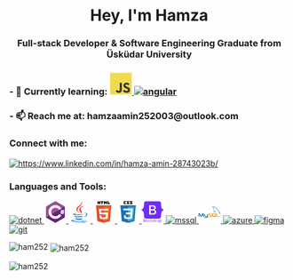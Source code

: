 <h1 align="center">Hey, I'm Hamza</h1>
<h3 align="center"> Full-stack Developer & Software Engineering Graduate from Üsküdar University </h3>
<p>
<h3>- 📖 Currently learning:  <a href="https://developer.mozilla.org/en-US/docs/Web/JavaScript" target="_blank" rel="noreferrer"> <img src="https://raw.githubusercontent.com/devicons/devicon/master/icons/javascript/javascript-original.svg" alt="javascript" width="40" height="40"/> </a> 
<a href="https://angular.io" target="_blank" rel="noreferrer"> 
<img src="https://angular.io/assets/images/logos/angular/angular.svg" alt="angular" width="40" height="40"/> </a> </h3> 
</p>

<h3>- 📫 Reach me at: hamzaamin252003@outlook.com  </h3>

<h3 align="left">Connect with me:</h3>
<p align="left">
<a href="https://www.linkedin.com/in/hamza-amin-28743023b" target="blank"><img align="center" src="https://raw.githubusercontent.com/rahuldkjain/github-profile-readme-generator/master/src/images/icons/Social/linked-in-alt.svg" alt="https://www.linkedin.com/in/hamza-amin-28743023b/" height="30" width="40" /></a>
</p>
<h3 align="left">Languages and Tools:</h3>
<p align="left"> 
    <a href="https://dotnet.microsoft.com/" target="_blank"
    rel="noreferrer"> <img
        src="https://upload.wikimedia.org/wikipedia/commons/7/7d/Microsoft_.NET_logo.svg"
        alt="dotnet" width="40" height="40" /> 
    </a>
    <a href="https://www.w3schools.com/cs/" target="_blank"
        rel="noreferrer"> <img
            src="https://raw.githubusercontent.com/devicons/devicon/master/icons/csharp/csharp-original.svg"
            alt="csharp" width="40" height="40" /> 
    </a>
    <a href="https://www.java.com" target="_blank" rel="noreferrer">
        <img src="https://raw.githubusercontent.com/devicons/devicon/master/icons/java/java-original.svg" alt="java"
            width="40" height="40" /> 
    </a>  
    <a href="https://www.w3.org/html/" target="_blank" rel="noreferrer"> <img
        src="https://raw.githubusercontent.com/devicons/devicon/master/icons/html5/html5-original-wordmark.svg"
        alt="html5" width="40" height="40" /> 
    </a> 
    <a href="https://www.w3schools.com/css/" target="_blank"
        rel="noreferrer"> <img
            src="https://raw.githubusercontent.com/devicons/devicon/master/icons/css3/css3-original-wordmark.svg"
            alt="css3" width="40" height="40" /> 
    </a>
    <a href="https://getbootstrap.com" target="_blank" rel="noreferrer"> <img
        src="https://raw.githubusercontent.com/devicons/devicon/master/icons/bootstrap/bootstrap-plain-wordmark.svg"
        alt="bootstrap" width="40" height="40" /> 
    </a> 
    <a href="https://www.microsoft.com/en-us/sql-server" target="_blank"
        rel="noreferrer"> <img src="https://www.svgrepo.com/show/303229/microsoft-sql-server-logo.svg" alt="mssql"
            width="40" height="40" /> 
    </a> 
    <a href="https://www.mysql.com/" target="_blank" rel="noreferrer"> <img
            src="https://raw.githubusercontent.com/devicons/devicon/master/icons/mysql/mysql-original-wordmark.svg"
            alt="mysql" width="40" height="40" /> 
    </a>
    <a href="https://azure.microsoft.com/en-in/" target="_blank" rel="noreferrer"> <img
        src="https://www.vectorlogo.zone/logos/microsoft_azure/microsoft_azure-icon.svg" alt="azure" width="40"
        height="40" /> 
    </a>
    <a href="https://www.figma.com/" target="_blank"
        rel="noreferrer"> <img src="https://www.vectorlogo.zone/logos/figma/figma-icon.svg" alt="figma" width="40" height="40" /> 
    </a> 
    <a href="https://git-scm.com/" target="_blank" rel="noreferrer"> <img
        src="https://www.vectorlogo.zone/logos/git-scm/git-scm-icon.svg" alt="git" width="40" height="40" /> 
    </a>
</p>

<p><img align="left" src="https://github-readme-stats.vercel.app/api/top-langs?username=ham252&show_icons=true&locale=en&layout=compact" alt="ham252" /></p>

<p>&nbsp;<img align="center" src="https://github-readme-stats.vercel.app/api?username=ham252&show_icons=true&locale=en" alt="ham252" /></p>

<p><img align="center" src="https://github-readme-streak-stats.herokuapp.com/?user=ham252&" alt="ham252" /></p>
